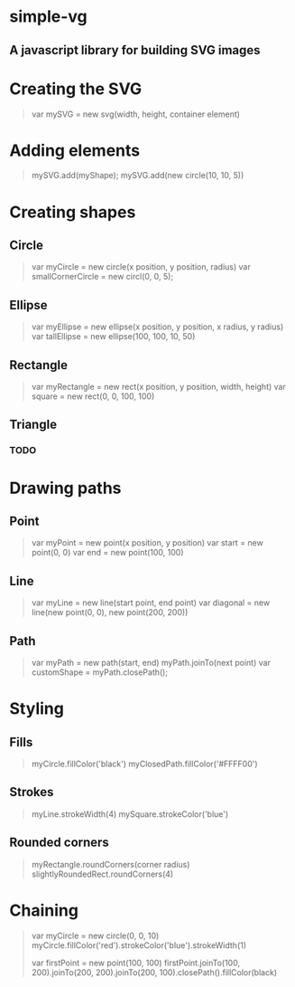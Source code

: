simple-vg
===========
A javascript library for building SVG images
-----------

# Creating the SVG

> var mySVG = new svg(width, height, container element)

# Adding elements

> mySVG.add(myShape);
> mySVG.add(new circle(10, 10, 5))

# Creating shapes

## Circle

> var myCircle = new circle(x position, y position, radius)
> var smallCornerCircle = new circl(0, 0, 5);

## Ellipse

> var myEllipse = new ellipse(x position, y position, x radius, y radius)
> var tallEllipse = new ellipse(100, 100, 10, 50)

## Rectangle

> var myRectangle = new rect(x position, y position, width, height)
> var square = new rect(0, 0, 100, 100)

## Triangle

### TODO

# Drawing paths

## Point

> var myPoint = new point(x position, y position)
> var start = new point(0, 0)
> var end = new point(100, 100)

## Line

> var myLine = new line(start point, end point)
> var diagonal = new line(new point(0, 0), new point(200, 200))

## Path

> var myPath = new path(start, end)
> myPath.joinTo(next point)
> var customShape = myPath.closePath();

# Styling

## Fills

> myCircle.fillColor('black')
> myClosedPath.fillColor('#FFFF00')

## Strokes

> myLine.strokeWidth(4)
> mySquare.strokeColor('blue')

## Rounded corners

> myRectangle.roundCorners(corner radius)
> slightlyRoundedRect.roundCorners(4)

# Chaining

> var myCircle = new circle(0, 0, 10)
> myCircle.fillColor('red').strokeColor('blue').strokeWidth(1)
>
> var firstPoint = new point(100, 100)
> firstPoint.joinTo(100, 200).joinTo(200, 200).joinTo(200, 100).closePath().fillColor(black)
